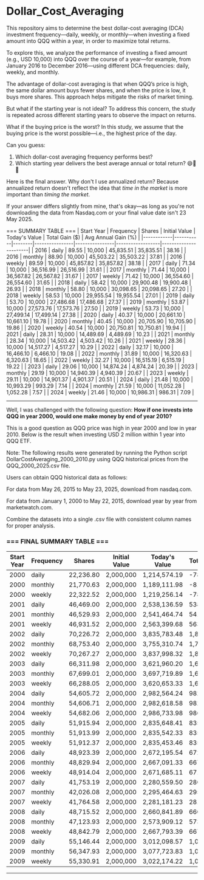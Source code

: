 # Dollar_Cost_Averaging

This repository aims to determine the best dollar-cost averaging (DCA) investment frequency—daily, weekly, or monthly—when investing a fixed amount into QQQ within a year, in order to maximize total returns.

To explore this, we analyze the performance of investing a fixed amount (e.g., USD 10,000) into QQQ over the course of a year—for example, from January 2016 to December 2016—using different DCA frequencies: daily, weekly, and monthly.

The advantage of dollar-cost averaging is that when QQQ’s price is high, the same dollar amount buys fewer shares, and when the price is low, it buys more shares. This approach helps mitigate the risks of market timing.

But what if the starting year is not ideal? To address this concern, the study is repeated across different starting years to observe the impact on returns.

What if the buying price is the worst? In this study, we assume that the buying price is the worst possible—i.e., the highest price of the day.

Can you guess:
  1. Which dollar-cost averaging frequency performs best?
  2. Which starting year delivers the best average annual or total return? 😄😬🤫

Here is the final answer. Why don't I use annualized return? Because annualized return doesn't reflect the idea that *time in the market* is more important than *timing the market*.

If your answer differs slightly from mine, that's okay—as long as you're not downloading the data from Nasdaq.com or your final value date isn't 23 May 2025.

=== SUMMARY TABLE ===
| Start Year | Frequency | Shares | Initial Value | Today's Value | Total Gain ($) | Avg Annual Gain (%) |
|------------|-----------|--------|----------------|----------------|------------------|-----------------------|
| 2016       | daily     | 89.55  | 10,000         | 45,835.51      | 35,835.51        | 38.16                |
| 2016       | monthly   | 88.90  | 10,000         | 45,503.22      | 35,503.22        | 37.81                |
| 2016       | weekly    | 89.59  | 10,000         | 45,857.82      | 35,857.82        | 38.18                |
| 2017       | daily     | 71.34  | 10,000         | 36,516.99      | 26,516.99        | 31.61                |
| 2017       | monthly   | 71.44  | 10,000         | 36,567.82      | 26,567.82        | 31.67                |
| 2017       | weekly    | 71.42  | 10,000         | 36,554.60      | 26,554.60        | 31.65                |
| 2018       | daily     | 58.42  | 10,000         | 29,900.48      | 19,900.48        | 26.93                |
| 2018       | monthly   | 58.80  | 10,000         | 30,098.65      | 20,098.65        | 27.20                |
| 2018       | weekly    | 58.53  | 10,000         | 29,955.54      | 19,955.54        | 27.01                |
| 2019       | daily     | 53.70  | 10,000         | 27,486.68      | 17,486.68        | 27.37                |
| 2019       | monthly   | 53.87  | 10,000         | 27,573.76      | 17,573.76        | 27.50                |
| 2019       | weekly    | 53.73  | 10,000         | 27,499.14      | 17,499.14        | 27.38                |
| 2020       | daily     | 40.37  | 10,000         | 20,661.10      | 10,661.10        | 19.78                |
| 2020       | monthly   | 40.45  | 10,000         | 20,705.90      | 10,705.90        | 19.86                |
| 2020       | weekly    | 40.54  | 10,000         | 20,750.81      | 10,750.81        | 19.94                |
| 2021       | daily     | 28.31  | 10,000         | 14,489.69      | 4,489.69         | 10.23                |
| 2021       | monthly   | 28.34  | 10,000         | 14,503.42      | 4,503.42         | 10.26                |
| 2021       | weekly    | 28.36  | 10,000         | 14,517.27      | 4,517.27         | 10.29                |
| 2022       | daily     | 32.17  | 10,000         | 16,466.10      | 6,466.10         | 19.08                |
| 2022       | monthly   | 31.89  | 10,000         | 16,320.63      | 6,320.63         | 18.65                |
| 2022       | weekly    | 32.27  | 10,000         | 16,515.19      | 6,515.19         | 19.22                |
| 2023       | daily     | 29.06  | 10,000         | 14,874.24      | 4,874.24         | 20.39                |
| 2023       | monthly   | 29.19  | 10,000         | 14,940.39      | 4,940.39         | 20.67                |
| 2023       | weekly    | 29.11  | 10,000         | 14,901.37      | 4,901.37         | 20.51                |
| 2024       | daily     | 21.48  | 10,000         | 10,993.29      | 993.29           | 7.14                 |
| 2024       | monthly   | 21.59  | 10,000         | 11,052.28      | 1,052.28         | 7.57                 |
| 2024       | weekly    | 21.46  | 10,000         | 10,986.31      | 986.31           | 7.09                 |


---

Well, I was challenged with the following question:
**How if one invests into QQQ in year 2000, would one make money by end of year 2010?**

This is a good question as QQQ price was high in year 2000 and low in year 2010.
Below is the result when investing USD 2 million within 1 year into QQQ ETF. 

Note: The following results were generated by running the Python script DollarCostAveraging_2000_2010.py using QQQ historical prices from the QQQ_2000_2025.csv file.

Users can obtain QQQ historical data as follows:

For data from May 26, 2015 to May 23, 2025, download from nasdaq.com.

For data from January 1, 2000 to May 22, 2015, download year by year from marketwatch.com.

Combine the datasets into a single .csv file with consistent column names for proper analysis.

### === FINAL SUMMARY TABLE ===

| Start Year | Frequency | Shares    | Initial Value | Today's Value | Total Gain (\$) |
| ---------- | --------- | --------- | ------------- | ------------- | --------------- |
| 2000       | daily     | 22,236.80 | 2,000,000     | 1,214,574.19  | -785,425.81     |
| 2000       | monthly   | 21,770.63 | 2,000,000     | 1,189,111.98  | -810,888.02     |
| 2000       | weekly    | 22,322.52 | 2,000,000     | 1,219,256.14  | -780,743.86     |
| 2001       | daily     | 46,469.00 | 2,000,000     | 2,538,136.59  | 538,136.59      |
| 2001       | monthly   | 46,529.93 | 2,000,000     | 2,541,464.74  | 541,464.74      |
| 2001       | weekly    | 46,931.52 | 2,000,000     | 2,563,399.68  | 563,399.68      |
| 2002       | daily     | 70,226.72 | 2,000,000     | 3,835,783.48  | 1,835,783.48    |
| 2002       | monthly   | 68,753.40 | 2,000,000     | 3,755,310.74  | 1,755,310.74    |
| 2002       | weekly    | 70,267.27 | 2,000,000     | 3,837,998.32  | 1,837,998.32    |
| 2003       | daily     | 66,311.98 | 2,000,000     | 3,621,960.20  | 1,621,960.20    |
| 2003       | monthly   | 67,699.01 | 2,000,000     | 3,697,719.89  | 1,697,719.89    |
| 2003       | weekly    | 66,288.05 | 2,000,000     | 3,620,653.33  | 1,620,653.33    |
| 2004       | daily     | 54,605.72 | 2,000,000     | 2,982,564.24  | 982,564.24      |
| 2004       | monthly   | 54,606.71 | 2,000,000     | 2,982,618.58  | 982,618.58      |
| 2004       | weekly    | 54,682.06 | 2,000,000     | 2,986,733.98  | 986,733.98      |
| 2005       | daily     | 51,915.94 | 2,000,000     | 2,835,648.41  | 835,648.41      |
| 2005       | monthly   | 51,913.99 | 2,000,000     | 2,835,542.33  | 835,542.33      |
| 2005       | weekly    | 51,912.37 | 2,000,000     | 2,835,453.46  | 835,453.46      |
| 2006       | daily     | 48,923.39 | 2,000,000     | 2,672,195.54  | 672,195.54      |
| 2006       | monthly   | 48,829.94 | 2,000,000     | 2,667,091.33  | 667,091.33      |
| 2006       | weekly    | 48,914.04 | 2,000,000     | 2,671,685.11  | 671,685.11      |
| 2007       | daily     | 41,753.19 | 2,000,000     | 2,280,559.50  | 280,559.50      |
| 2007       | monthly   | 42,026.08 | 2,000,000     | 2,295,464.63  | 295,464.63      |
| 2007       | weekly    | 41,764.58 | 2,000,000     | 2,281,181.23  | 281,181.23      |
| 2008       | daily     | 48,715.52 | 2,000,000     | 2,660,841.89  | 660,841.89      |
| 2008       | monthly   | 47,123.93 | 2,000,000     | 2,573,909.12  | 573,909.12      |
| 2008       | weekly    | 48,842.79 | 2,000,000     | 2,667,793.39  | 667,793.39      |
| 2009       | daily     | 55,146.44 | 2,000,000     | 3,012,098.57  | 1,012,098.57    |
| 2009       | monthly   | 56,347.93 | 2,000,000     | 3,077,723.83  | 1,077,723.83    |
| 2009       | weekly    | 55,330.91 | 2,000,000     | 3,022,174.22  | 1,022,174.22    |

---


